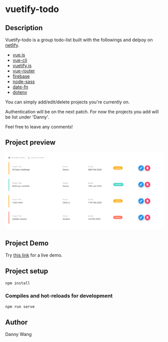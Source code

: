 # vuetify-todo

## Description
Vuetify-todo is a group todo-list built with the followings and delpoy on [netlify](https://www.netlify.com/).

+ [vue.js](https://vuejs.org/)
+ [vue-cli](https://cli.vuejs.org/)
+ [vuetify.js](https://vuetifyjs.com/en/)
+ [vue-router](https://router.vuejs.org/)
+ [firebase](https://firebase.google.com/)
+ [node-sass](https://www.npmjs.com/package/node-sass)
+ [date-fn](https://www.npmjs.com/package/date-fn)
+ [dotenv](https://www.npmjs.com/package/dotenv)

You can simply add/edit/delete projects you're currently on.

Authentication will be on the next patch. For now the projects you add will be list under 'Danny'.

Feel free to leave any conments!

## Project preview
![image](https://github.com/windate3411/vue-todo/blob/master/demo-2.PNG)

## Project Demo

Try [this link](https://quirky-neumann-a76206.netlify.com/) for a live demo.

## Project setup
```
npm install
```

### Compiles and hot-reloads for development
```
npm run serve
```

## Author
Danny Wang
